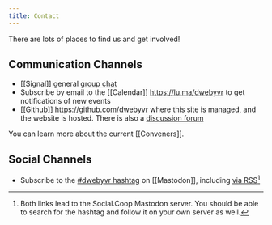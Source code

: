 ```yaml
---
title: Contact
---
```


There are lots of places to find us and get involved!

## Communication Channels

* [[Signal]] general [group chat](https://signal.group/#CjQKIODy2EEMBP_tF0YP4t3-WzGRqaHCDChDnldfEl8A29OmEhAuVXCHCC91O7p2OIdqE5OC)
* Subscribe by email to the [[Calendar]] <https://lu.ma/dwebyvr> to get notifications of new events
* [[Github]] <https://github.com/dwebyvr> where this site is managed, and the website is hosted. There is also a [discussion forum](https://github.com/orgs/DWebYVR/discussions)

You can learn more about the current [[Conveners]].

## Social Channels

* Subscribe to the [#dwebyvr hashtag](https://social.coop/tags/DWebYVR) on [[Mastodon]], including [via RSS](https://social.coop/tags/DWebYVR.rss)[^socialcoop]

[^socialcoop]: Both links lead to the Social.Coop Mastodon server. You should be able to search for the hashtag and follow it on your own server as well.